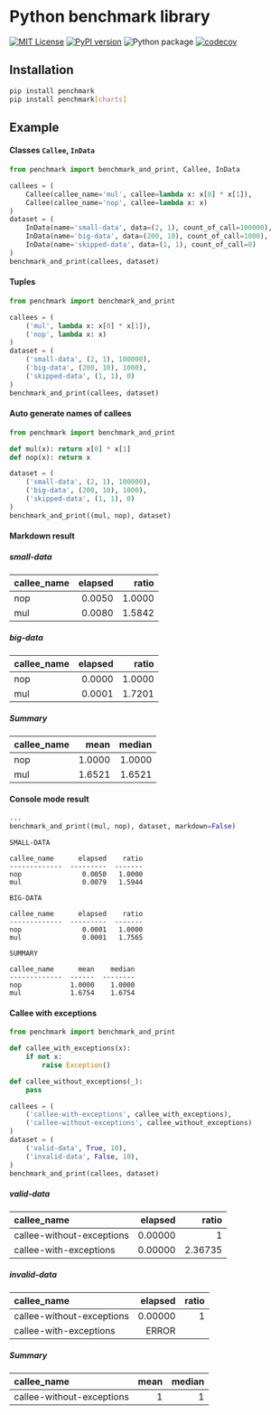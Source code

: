 # Python benchmark library
[![MIT License](https://img.shields.io/badge/License-MIT-yellow.svg)](https://opensource.org/licenses/MIT)
[![PyPI version](https://badge.fury.io/py/penchmark.svg)](https://pypi.org/project/penchmark/)
![Python package](https://github.com/Ruzzz/penchmark/workflows/Python%20package/badge.svg?branch=master)
[![codecov](https://codecov.io/gh/Ruzzz/penchmark/branch/master/graph/badge.svg)](https://codecov.io/gh/Ruzzz/penchmark)

## Installation

```bash
pip install penchmark
pip install penchmark[charts]
```

## Example

#### Classes `Callee`, `InData`

```python
from penchmark import benchmark_and_print, Callee, InData

callees = (
    Callee(callee_name='mul', callee=lambda x: x[0] * x[1]),
    Callee(callee_name='nop', callee=lambda x: x)
)
dataset = (
    InData(name='small-data', data=(2, 1), count_of_call=100000),
    InData(name='big-data', data=(200, 10), count_of_call=1000),
    InData(name='skipped-data', data=(1, 1), count_of_call=0)
)
benchmark_and_print(callees, dataset)
```

#### Tuples

```python
from penchmark import benchmark_and_print

callees = (
    ('mul', lambda x: x[0] * x[1]),
    ('nop', lambda x: x)
)
dataset = (
    ('small-data', (2, 1), 100000),
    ('big-data', (200, 10), 1000),
    ('skipped-data', (1, 1), 0)
)
benchmark_and_print(callees, dataset)
```

#### Auto generate names of callees

```python
from penchmark import benchmark_and_print

def mul(x): return x[0] * x[1]
def nop(x): return x

dataset = (
    ('small-data', (2, 1), 100000),
    ('big-data', (200, 10), 1000),
    ('skipped-data', (1, 1), 0)
)
benchmark_and_print((mul, nop), dataset)
```

#### Markdown result

##### small-data

| callee_name   |   elapsed |   ratio |
|:--------------|----------:|--------:|
| nop           |    0.0050 |  1.0000 |
| mul           |    0.0080 |  1.5842 |

##### big-data

| callee_name   |   elapsed |   ratio |
|:--------------|----------:|--------:|
| nop           |    0.0000 |  1.0000 |
| mul           |    0.0001 |  1.7201 |

##### Summary

| callee_name   |   mean |   median |
|:--------------|-------:|---------:|
| nop           | 1.0000 |   1.0000 |
| mul           | 1.6521 |   1.6521 |

#### Console mode result

```python
...
benchmark_and_print((mul, nop), dataset, markdown=False)
```

```
SMALL-DATA

callee_name      elapsed    ratio
-------------  ---------  -------
nop               0.0050   1.0000
mul               0.0079   1.5944

BIG-DATA

callee_name      elapsed    ratio
-------------  ---------  -------
nop               0.0001   1.0000
mul               0.0001   1.7565

SUMMARY

callee_name      mean    median
-------------  ------  --------
nop            1.0000    1.0000
mul            1.6754    1.6754
```

#### Callee with exceptions

```python
from penchmark import benchmark_and_print

def callee_with_exceptions(x):
    if not x:
        raise Exception()

def callee_without_exceptions(_):
    pass

callees = (
    ('callee-with-exceptions', callee_with_exceptions),
    ('callee-without-exceptions', callee_without_exceptions)
)
dataset = (
    ('valid-data', True, 10),
    ('invalid-data', False, 10),
)
benchmark_and_print(callees, dataset)
```

##### valid-data

| callee_name               |   elapsed |   ratio |
|:--------------------------|----------:|--------:|
| callee-without-exceptions |   0.00000 |       1 |
| callee-with-exceptions    |   0.00000 | 2.36735 |

##### invalid-data

| callee_name               |   elapsed |   ratio |
|:--------------------------|----------:|--------:|
| callee-without-exceptions |   0.00000 |       1 |
| callee-with-exceptions    |     ERROR |         |

##### Summary

| callee_name               |   mean |   median |
|:--------------------------|-------:|---------:|
| callee-without-exceptions |      1 |        1 |
